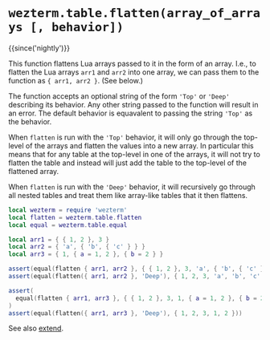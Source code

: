 # `wezterm.table.flatten(array_of_arrays [, behavior])`

{{since('nightly')}}

This function flattens Lua arrays passed to it in the form of an array.
I.e., to flatten the Lua arrays `arr1` and `arr2` into one array,
we can pass them to the function as `{ arr1, arr2 }`. (See below.)

The function accepts an optional string of the form `'Top'` or `'Deep'`
describing its behavior. Any other string passed to the function will result
in an error. The default behavior is equavalent to passing the string `'Top'`
as the behavior.

When `flatten` is run with the `'Top'` behavior, it will only go through the
top-level of the arrays and flatten the values into a new array. In particular
this means that for any table at the top-level in one of the arrays, it will
not try to flatten the table and instead will just add the table to the top-level
of the flattened array.

When `flatten` is run with the `'Deep'` behavior, it will recursively go through
all nested tables and treat them like array-like tables that it then flattens.

```lua
local wezterm = require 'wezterm'
local flatten = wezterm.table.flatten
local equal = wezterm.table.equal

local arr1 = { { 1, 2 }, 3 }
local arr2 = { 'a', { 'b', { 'c' } } }
local arr3 = { 1, { a = 1, 2 }, { b = 2 } }

assert(equal(flatten { arr1, arr2 }, { { 1, 2 }, 3, 'a', { 'b', { 'c' } } }))
assert(equal(flatten({ arr1, arr2 }, 'Deep'), { 1, 2, 3, 'a', 'b', 'c' }))

assert(
  equal(flatten { arr1, arr3 }, { { 1, 2 }, 3, 1, { a = 1, 2 }, { b = 2 } })
)
assert(equal(flatten({ arr1, arr3 }, 'Deep'), { 1, 2, 3, 1, 2 }))
```

See also [extend](extend.md).
